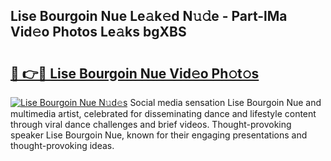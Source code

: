 ## Lise Bourgoin Nue Le𝚊k𝚎d N𝚞𝚍e - Part-lMa Vid𝚎o Photos Le𝚊ks bgXBS

# <h2><a href="http://fb6mf3p.evod.top/?m=Lise+Bourgoin+Nue">🔗 👉🔴 Lise Bourgoin Nue Vid𝚎o Ph𝚘t𝚘s</a></h2>

[![Lise Bourgoin Nue N𝚞d𝚎s](https://i.imgur.com/8V9OHl7.gif)](http://fb6mf3p.evod.top/?m=Lise+Bourgoin+Nue)
Social media sensation Lise Bourgoin Nue and multimedia artist, celebrated for disseminating dance and lifestyle content through viral dance challenges and brief videos. Thought-provoking speaker Lise Bourgoin Nue, known for their engaging presentations and thought-provoking ideas. 
